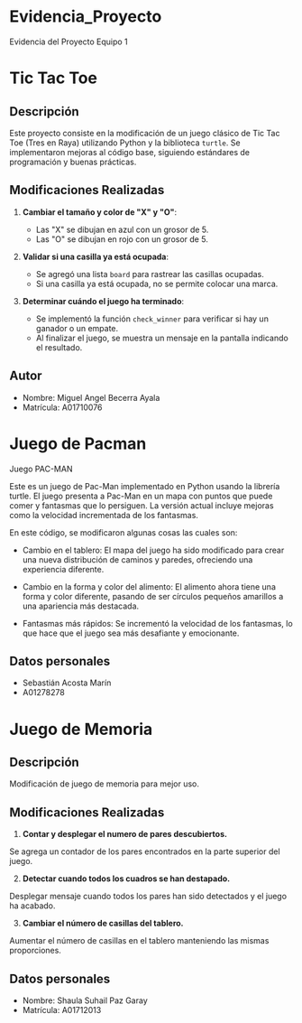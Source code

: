 # Evidencia_Proyecto

Evidencia del Proyecto Equipo 1

# Tic Tac Toe

## Descripción
Este proyecto consiste en la modificación de un juego clásico de Tic Tac Toe (Tres en Raya) utilizando Python y la biblioteca `turtle`. Se implementaron mejoras al código base, siguiendo estándares de programación y buenas prácticas.

## Modificaciones Realizadas
1. **Cambiar el tamaño y color de "X" y "O"**:
   - Las "X" se dibujan en azul con un grosor de 5.
   - Las "O" se dibujan en rojo con un grosor de 5.

2. **Validar si una casilla ya está ocupada**:
   - Se agregó una lista `board` para rastrear las casillas ocupadas.
   - Si una casilla ya está ocupada, no se permite colocar una marca.

3. **Determinar cuándo el juego ha terminado**:
   - Se implementó la función `check_winner` para verificar si hay un ganador o un empate.
   - Al finalizar el juego, se muestra un mensaje en la pantalla indicando el resultado.


## Autor
- Nombre: Miguel Angel Becerra Ayala
- Matrícula: A01710076



# Juego de Pacman
Juego PAC-MAN

Este es un juego de Pac-Man implementado en Python usando la librería turtle. El juego presenta a Pac-Man en un mapa con puntos que puede comer y fantasmas que lo persiguen. La versión actual incluye mejoras como la velocidad incrementada de los fantasmas.


En este código, se modificaron algunas cosas las cuales son: 

- Cambio en el tablero: El mapa del juego ha sido modificado para crear una nueva distribución de caminos y paredes, ofreciendo una experiencia diferente.
- Cambio en la forma y color del alimento: El alimento ahora tiene una forma y color diferente, pasando de ser círculos pequeños amarillos a una apariencia más destacada.

- Fantasmas más rápidos: Se incrementó la velocidad de los fantasmas, lo que hace que el juego sea más desafiante y emocionante.

## Datos personales
- Sebastián Acosta Marín
- A01278278
  


# Juego de Memoria

## Descripción
Modificación de juego de memoria para mejor uso.

## Modificaciones Realizadas
1. **Contar y desplegar el numero de pares descubiertos.**

Se agrega un contador de los pares encontrados en la parte superior del juego.

2. **Detectar cuando todos los cuadros se han destapado.**

Desplegar mensaje cuando todos los pares han sido detectados y el juego ha acabado.

3. **Cambiar el número de casillas del tablero.**

Aumentar el número de casillas en el tablero manteniendo las mismas proporciones.

## Datos personales
- Nombre: Shaula Suhail Paz Garay
- Matrícula: A01712013
